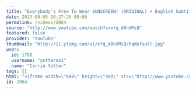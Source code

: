 ```yaml
---
title: "Everybody's Free To Wear SUNSCREEN! (ORIGINAL) + English Subtitles"
date: 2013-09-05 16:27:26 00:00
permalink: /videos/2064
source: "http://www.youtube.com/watch?v=xfq_A8nXMsQ"
featured: false
provider: "YouTube"
thumbnail: "http://i1.ytimg.com/vi/xfq_A8nXMsQ/hqdefault.jpg"
user:
  id: 1788
  username: "yotterno1"
  name: "Carrie Yotter"
tags: []
html: "<iframe width=\"640\" height=\"480\" src=\"http://www.youtube.com/embed/xfq_A8nXMsQ?wmode=transparent&feature=oembed\" frameborder=\"0\" allowfullscreen></iframe>"
id: 2064
---
```


